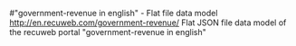 #"government-revenue in english" - Flat file data model
http://en.recuweb.com/government-revenue/
Flat JSON file data model of the recuweb portal "government-revenue in english"
